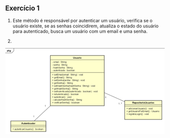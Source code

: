## Exercício 1

1. Este método é responsável por autenticar um usuário, verifica se o usuário existe, se as senhas coincidirem, atualiza o estado do usuário para autenticado, busca um usuário com um email e uma senha.

3. 
![Diagrama de classes](diagrama-exercicio1.png)
